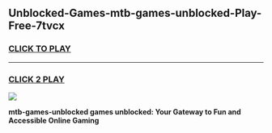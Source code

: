 
## Unblocked-Games-mtb-games-unblocked-Play-Free-7tvcx
<h3>
<a href="https://premium76.site?title=mtb-games-unblocked&ref=21A">CLICK TO PLAY</a></h3>
<hr>

<h3>
<a href="https://premium76.site?title=mtb-games-unblocked&ref=21A">CLICK 2 PLAY</a>
  
</h3>

<a href="https://premium76.site?title=mtb-games-unblocked&ref=21A"><img src="https://clearcache.store/games.png"></a>


**mtb-games-unblocked games unblocked: Your Gateway to Fun and Accessible Online Gaming**

